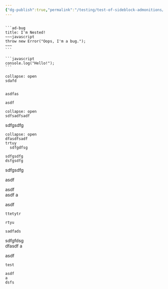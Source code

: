 ```yaml
---
{"dg-publish":true,"permalink":"/testing/test-of-sideblock-admonitions/","dgHomeLink":true,"dgPassFrontmatter":false}
---
```



````ad-info

```ad-bug
title: I'm Nested!
~~~javascript
throw new Error("Oops, I'm a bug.");
~~~
```

```javascript
console.log("Hello!");
```

````

  
```ad-example
collapse: open
sdafd


asdfas

asdf
```
  
  
```ad-seealso
collapse: open
sdfsadfsadf

```


sdfgsdfg

   
```ad-sideblock
collapse: open  
dfasdfsadf  
trtuy  
  sdfgdfsg  
  
sdfgsdfg
dsfgsdfg
```
sdfgsdfg

asdf

asdf   
asdf a 


asdf   


```ad-sideblock
ttetytr  
  
rtyu  

sadfads 
```

sdfgfdsg  
dfasdf a

 asdf  




```ad-sideblock
test

asdf
a
dsfs
```

